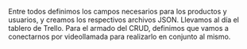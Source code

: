 Entre todos definimos los campos necesarios para los productos y usuarios, y creamos los respectivos archivos JSON.
Llevamos al día el tablero de Trello.
Para el armado del CRUD, definimos que vamos a conectarnos por videollamada para realizarlo en conjunto al mismo.
